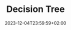 ---
type: lecture
date: 2023-12-04T23:59:59+02:00
title: "Decision Tree"
thumbnail: /static_files/presentations/14.png
links:
    - url: /static_files/Slides/14_Decision Tree.pdf
      name: slides
---